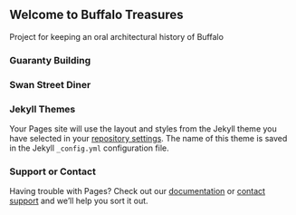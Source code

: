 ## Welcome to Buffalo Treasures

Project for keeping an oral architectural history of Buffalo

### Guaranty Building

### Swan Street Diner

### Jekyll Themes

Your Pages site will use the layout and styles from the Jekyll theme you have selected in your [repository settings](https://github.com/Haleylem/BuffaloTreasures/settings/pages). The name of this theme is saved in the Jekyll `_config.yml` configuration file.

### Support or Contact

Having trouble with Pages? Check out our [documentation](https://docs.github.com/categories/github-pages-basics/) or [contact support](https://support.github.com/contact) and we’ll help you sort it out.
